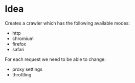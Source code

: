 # Idea

Creates a crawler which has the following available modes:
- http
- chromium
- firefox
- safari

For each request we need to be able to change:
- proxy settings
- throttling
